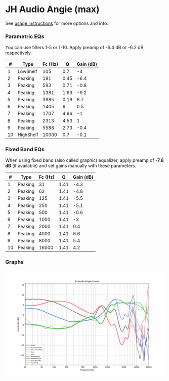 # JH Audio Angie (max)
See [usage instructions](https://github.com/jaakkopasanen/AutoEq#usage) for more options and info.

### Parametric EQs
You can use filters 1-5 or 1-10. Apply preamp of -6.4 dB or -6.2 dB, respectively.

|   # | Type      |   Fc (Hz) |    Q |   Gain (dB) |
|-----|-----------|-----------|------|-------------|
|   1 | LowShelf  |       105 | 0.7  |        -4   |
|   2 | Peaking   |       191 | 0.45 |        -6.4 |
|   3 | Peaking   |       593 | 0.71 |        -0.8 |
|   4 | Peaking   |      1381 | 1.63 |        -9.2 |
|   5 | Peaking   |      3985 | 0.19 |         6.7 |
|   6 | Peaking   |      1405 | 6    |         0.5 |
|   7 | Peaking   |      1707 | 4.96 |        -1   |
|   8 | Peaking   |      2313 | 4.53 |         1   |
|   9 | Peaking   |      5588 | 2.73 |        -0.4 |
|  10 | HighShelf |     10000 | 0.7  |        -0.1 |

### Fixed Band EQs
When using fixed band (also called graphic) equalizer, apply preamp of **-7.6 dB** (if available) and set gains manually with these parameters.

|   # | Type    |   Fc (Hz) |    Q |   Gain (dB) |
|-----|---------|-----------|------|-------------|
|   1 | Peaking |        31 | 1.41 |        -4.3 |
|   2 | Peaking |        62 | 1.41 |        -4.8 |
|   3 | Peaking |       125 | 1.41 |        -5.5 |
|   4 | Peaking |       250 | 1.41 |        -5.1 |
|   5 | Peaking |       500 | 1.41 |        -0.6 |
|   6 | Peaking |      1000 | 1.41 |        -3   |
|   7 | Peaking |      2000 | 1.41 |         0.4 |
|   8 | Peaking |      4000 | 1.41 |         6.6 |
|   9 | Peaking |      8000 | 1.41 |         5.4 |
|  10 | Peaking |     16000 | 1.41 |         4.2 |

### Graphs
![](./JH%20Audio%20Angie%20(max).png)

